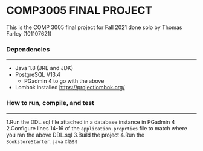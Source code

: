 # COMP3005 FINAL PROJECT

This is the COMP 3005 final project for Fall 2021 done solo by Thomas Farley (101107621)

### Dependencies

-----------------------
- Java 1.8 (JRE and JDK)
- PostgreSQL V13.4
    - PGadmin 4 to go with the above
- Lombok installed https://projectlombok.org/

### How to run, compile, and test

--------------------
1.Run the DDL.sql file attached in a database instance in PGadmin 4
2.Configure lines 14-16 of the `application.proprties` file to match where you ran the above DDL.sql
3.Build the project
4.Run the `BookstoreStarter.java` class
